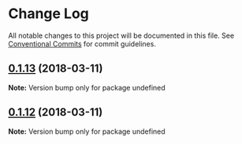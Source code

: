 # Change Log

All notable changes to this project will be documented in this file.
See [Conventional Commits](https://conventionalcommits.org) for commit guidelines.

<a name="0.1.13"></a>
## [0.1.13](https://github.com/qinfuji/learn-lerna/compare/v0.1.12...v0.1.13) (2018-03-11)




**Note:** Version bump only for package undefined

<a name="0.1.12"></a>
## [0.1.12](https://github.com/qinfuji/learn-lerna/compare/v0.1.11...v0.1.12) (2018-03-11)




**Note:** Version bump only for package undefined
